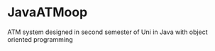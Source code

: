 # JavaATMoop
ATM system designed in second semester of Uni in Java with object oriented programming 
